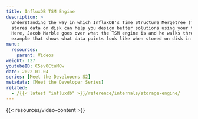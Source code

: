 ```yaml
---
title: InfluxDB TSM Engine
description: >
  Understanding the way in which InfluxDB's Time Structure Mergetree (TSM) engine
  stores data on disk can help you design better solutions using your time series data.
  Here, Jacob Marble goes over what the TSM engine is and he walks through an
  example that shows what data points look like when stored on disk in this format.
menu:
  resources:
    parent: Videos
weight: 127
youtubeID: C5sv0CtuMCw
date: 2022-01-04
series: [Meet the Developers S2]
metadata: [Meet the Developer Series]
related:
  - /{{< latest "influxdb" >}}/reference/internals/storage-engine/
---
```


{{< resources/video-content >}}
